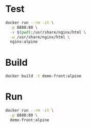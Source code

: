 # Test

```sh
docker run --rm -it \
  -p 8880:80 \
  -v $(pwd):/usr/share/nginx/html \
  -w /usr/share/nginx/html \
  nginx:alpine 
```

# Build

```sh
docker build -t demo-front:alpine
```


# Run

```sh
docker run --rm -it \
  -p 8880:80 \
  demo-front:alpine
```